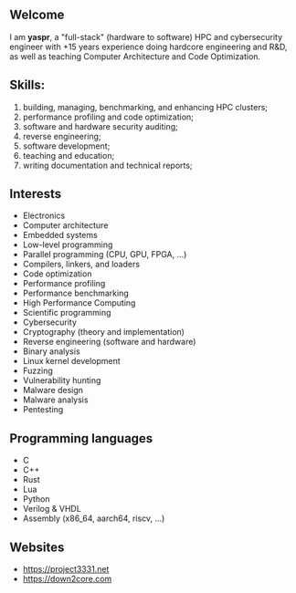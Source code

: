 ## Welcome

I am **yaspr**, a "full-stack" (hardware to software) HPC and cybersecurity engineer with +15 years experience doing hardcore engineering and R&D, as well as teaching Computer Architecture and Code Optimization.

## Skills: 
  1) building, managing, benchmarking, and enhancing HPC clusters;
  2) performance profiling and code optimization;
  3) software and hardware security auditing;
  4) reverse engineering;
  5) software development;
  6) teaching and education;
  7) writing documentation and technical reports;
     
## Interests
  - Electronics
  - Computer architecture
  - Embedded systems 
  - Low-level programming
  - Parallel programming (CPU, GPU, FPGA, ...)
  - Compilers, linkers, and loaders 
  - Code optimization
  - Performance profiling
  - Performance benchmarking
  - High Performance Computing
  - Scientific programming
  - Cybersecurity
  - Cryptography (theory and implementation)
  - Reverse engineering (software and hardware)
  - Binary analysis
  - Linux kernel development
  - Fuzzing
  - Vulnerability hunting
  - Malware design
  - Malware analysis
  - Pentesting

## Programming languages
  - C
  - C++
  - Rust
  - Lua
  - Python
  - Verilog & VHDL
  - Assembly (x86_64, aarch64, riscv, ...)
    
## Websites
  - https://project3331.net
  - https://down2core.com

